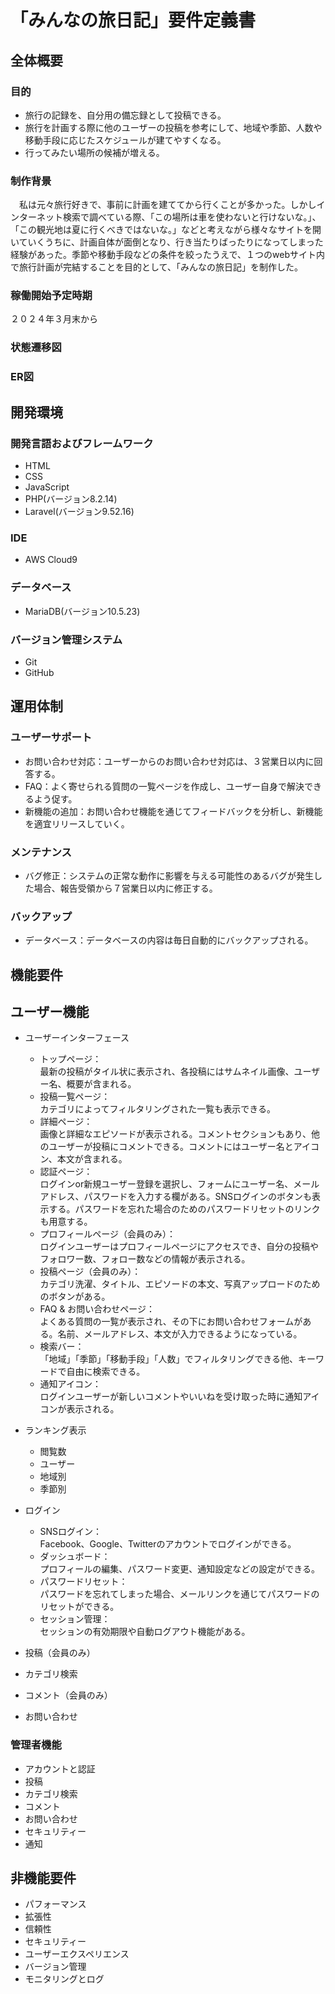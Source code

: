 # 「みんなの旅日記」要件定義書


## 全体概要

### 目的
* 旅行の記録を、自分用の備忘録として投稿できる。
* 旅行を計画する際に他のユーザーの投稿を参考にして、地域や季節、人数や移動手段に応じたスケジュールが建てやすくなる。
* 行ってみたい場所の候補が増える。

### 制作背景
　私は元々旅行好きで、事前に計画を建ててから行くことが多かった。しかしインターネット検索で調べている際、「この場所は車を使わないと行けないな。」、「この観光地は夏に行くべきではないな。」などと考えながら様々なサイトを開いていくうちに、計画自体が面倒となり、行き当たりばったりになってしまった経験があった。季節や移動手段などの条件を絞ったうえで、１つのwebサイト内で旅行計画が完結することを目的として、「みんなの旅日記」を制作した。

### 稼働開始予定時期
２０２４年３月末から

### 状態遷移図

### ER図

## 開発環境

### 開発言語およびフレームワーク
* HTML
* CSS
* JavaScript
* PHP(バージョン8.2.14)
* Laravel(バージョン9.52.16)

### IDE
* AWS Cloud9

### データベース
* MariaDB(バージョン10.5.23)

### バージョン管理システム
* Git
* GitHub

## 運用体制

### ユーザーサポート
* お問い合わせ対応：ユーザーからのお問い合わせ対応は、３営業日以内に回答する。
* FAQ：よく寄せられる質問の一覧ページを作成し、ユーザー自身で解決できるよう促す。
* 新機能の追加：お問い合わせ機能を通じてフィードバックを分析し、新機能を適宜リリースしていく。

### メンテナンス
* バグ修正：システムの正常な動作に影響を与える可能性のあるバグが発生した場合、報告受領から７営業日以内に修正する。

### バックアップ
* データベース：データベースの内容は毎日自動的にバックアップされる。


## 機能要件

## ユーザー機能

* ユーザーインターフェース
  * トップページ：  
  最新の投稿がタイル状に表示され、各投稿にはサムネイル画像、ユーザー名、概要が含まれる。
  * 投稿一覧ページ：  
  カテゴリによってフィルタリングされた一覧も表示できる。
  * 詳細ページ：  
  画像と詳細なエピソードが表示される。コメントセクションもあり、他のユーザーが投稿にコメントできる。コメントにはユーザー名とアイコン、本文が含まれる。
  * 認証ページ：  
  ログインor新規ユーザー登録を選択し、フォームにユーザー名、メールアドレス、パスワードを入力する欄がある。SNSログインのボタンも表示する。パスワードを忘れた場合のためのパスワードリセットのリンクも用意する。
  * プロフィールページ（会員のみ）：  
  ログインユーザーはプロフィールページにアクセスでき、自分の投稿やフォロワー数、フォロー数などの情報が表示される。
  * 投稿ページ（会員のみ）：  
  カテゴリ洗濯、タイトル、エピソードの本文、写真アップロードのためのボタンがある。
  * FAQ & お問い合わせページ：  
  よくある質問の一覧が表示され、その下にお問い合わせフォームがある。名前、メールアドレス、本文が入力できるようになっている。
  * 検索バー：  
  「地域」「季節」「移動手段」「人数」でフィルタリングできる他、キーワードで自由に検索できる。
  * 通知アイコン：  
  ログインユーザーが新しいコメントやいいねを受け取った時に通知アイコンが表示される。

* ランキング表示
  * 閲覧数
  * ユーザー
  * 地域別
  * 季節別

* ログイン
  * SNSログイン：  
  Facebook、Google、Twitterのアカウントでログインができる。
  * ダッシュボード：  
  プロフィールの編集、パスワード変更、通知設定などの設定ができる。
  * パスワードリセット：  
  パスワードを忘れてしまった場合、メールリンクを通じてパスワードのリセットができる。
  * セッション管理：  
  セッションの有効期限や自動ログアウト機能がある。

* 投稿（会員のみ）
* カテゴリ検索
* コメント（会員のみ）
* お問い合わせ

### 管理者機能
* アカウントと認証
* 投稿
* カテゴリ検索
* コメント
* お問い合わせ
* セキュリティー
* 通知

## 非機能要件
* パフォーマンス
* 拡張性
* 信頼性
* セキュリティー
* ユーザーエクスペリエンス
* バージョン管理
* モニタリングとログ